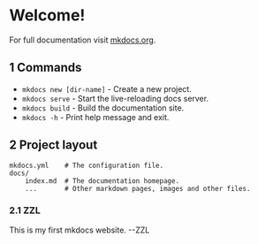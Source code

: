 

# Welcome!

For full documentation visit [mkdocs.org](https://www.mkdocs.org).

## 1 Commands

* `mkdocs new [dir-name]` - Create a new project.
* `mkdocs serve` - Start the live-reloading docs server.
* `mkdocs build` - Build the documentation site.
* `mkdocs -h` - Print help message and exit.

## 2 Project layout

    mkdocs.yml    # The configuration file.
    docs/
        index.md  # The documentation homepage.
        ...       # Other markdown pages, images and other files.

### 2.1 ZZL

This is my first mkdocs website. --ZZL
